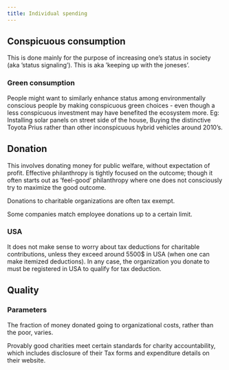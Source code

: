 ```yaml
---
title: Individual spending
---   
```


## Conspicuous consumption

This is done mainly for the purpose of increasing one’s status in society (aka ’status signaling’). This is aka ’keeping up with the joneses’.

### Green consumption

People might want to similarly enhance status among environmentally conscious people by making conspicuous green choices - even though a less conspicuous investment may have benefited the ecosystem more. Eg: Installing solar panels on street side of the house, Buying the distinctive Toyota Prius rather than other inconspicuous hybrid vehicles around 2010’s.

## Donation
This involves donating money for public welfare, without expectation of profit. Effective philanthropy is tightly focused on the outcome; though it often starts out as ’feel-good’ philanthropy where one does not consciously try to maximize the good outcome.

Donations to charitable organizations are often tax exempt.

Some companies match employee donations up to a certain limit.

### USA

It does not make sense to worry about tax deductions for charitable contributions, unless they exceed around 5500$ in USA (when one can make itemized deductions). In any case, the organization you donate to must be registered in USA to qualify for tax deduction.

## Quality

### Parameters

The fraction of money donated going to organizational costs, rather than the poor, varies.

Provably good charities meet certain standards for charity accountability, which includes disclosure of their Tax forms and expenditure details on their website.
